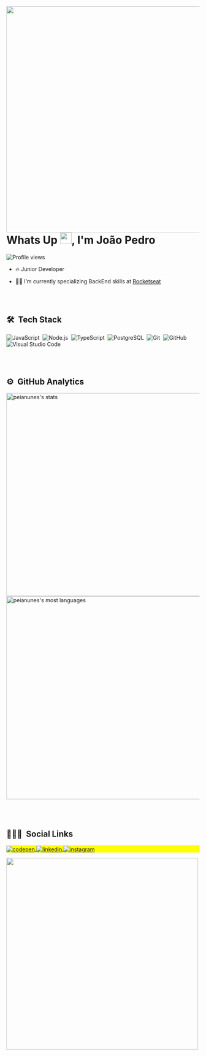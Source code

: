 
<img align="right" height="590em" src="https://raw.githubusercontent.com/gist/peianunes/fde91efe92fa40df2bda002354f6bd38/raw/1de3b0cc712dba289d1009d41b19b4e5c8dc6135/githubCard.svg"/>
<h1 align="left">Whats Up <img src="https://raw.githubusercontent.com/kaueMarques/kaueMarques/master/hi.gif" width="30px">, I'm João Pedro </h1>
<p align="left"> <img src="https://komarev.com/ghpvc/?username=peianunes&color=yellow" alt="Profile views" /> </p>

- 🔥 Junior Developer  

- 👨‍💻 I’m currently specializing BackEnd skills  at [Rocketseat](https://github.com/Rocketseat)


<br><br>

## 🛠 &nbsp;Tech Stack

![JavaScript](https://img.shields.io/badge/-JavaScript-05122A?style=flat&logo=javascript)&nbsp;
![Node.js](https://img.shields.io/badge/-Node.js-05122A?style=flat&logo=node.js)&nbsp;
![TypeScript](https://img.shields.io/badge/types-Flow%20%7C%20TypeScript-blue)&nbsp;
![PostgreSQL](https://img.shields.io/badge/-PostgreSQL-05122A?style=flat&logo=postgresql)&nbsp;
![Git](https://img.shields.io/badge/-Git-05122A?style=flat&logo=git)&nbsp;
![GitHub](https://img.shields.io/badge/-GitHub-05122A?style=flat&logo=github)&nbsp;
![Visual Studio Code](https://img.shields.io/badge/-Visual%20Studio%20Code-05122A?style=flat&logo=visual-studio-code&logoColor=007ACC)&nbsp;

<br><br>

## ⚙️ &nbsp;GitHub Analytics

<p align="left">
<img width="530em" src="https://github-readme-stats.vercel.app/api?username=peianunes&show_icons=true&theme=vision-friendly-dark" alt="peianunes's stats"/>
<img width="530em" src="https://github-readme-stats.vercel.app/api/top-langs/?username=peianunes&layout=compact&theme=vision-friendly-dark" alt="peianunes's most languages"/>
</p>

<br><br>

## 👨🏽‍🦲 &nbsp;Social Links

<p align="left" style="background:yellow">
<a href="https://codepen.io/peianunes" target="_blank">
  <img align="center" src="https://img.shields.io/badge/-JoaoPedro-05122A?style=flat&logo=codepen" alt="codepen"/>
</a>
<a href="https://linkedin.com/in/joao-pedro-de-souza-nunes-5b7335224" target="_blank">
  <img align="center" src="https://img.shields.io/badge/-JoaoPedro-05122A?style=flat&logo=linkedin" alt="linkedin"/>
</a>
<a href="https://instagram.com/peianunes" target="_blank">
 <img align="center" src="https://img.shields.io/badge/-JoaoPedro-05122A?style=flat&logo=instagram" alt="instagram"/>
</a>
</p>

<img width="500em" src="https://github-readme-twitter-gazf.vercel.app/api?id=Pedronu87054985&layout=wide&show_reply=off&show_retweet=off" />

<!--
**peianunes/peianunes** is a ✨ _special_ ✨ repository because its `README.md` (this file) appears on your GitHub profile.

Here are some ideas to get you started:

- 🔭 I’m currently working on ...
- 🌱 I’m currently learning ...
- 👯 I’m looking to collaborate on ...
- 🤔 I’m looking for help with ...
- 💬 Ask me about ...
- 📫 How to reach me: ...
- 😄 Pronouns: ...
- ⚡ Fun fact: ...
-->
